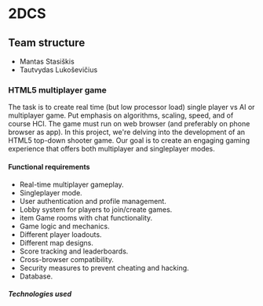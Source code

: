 <h1> 2DCS </h1>
<h2> Team structure </h2>
</b><ul>

  <li>Mantas Stasiškis</li>
  <li>Tautvydas Lukoševičius</li>

  </b></ul>

<h3> HTML5 multiplayer game </h3>
The task is to create real time (but low processor load) single player vs AI or multiplayer game. Put emphasis on algorithms, scaling, speed, and of course HCI. The game must run on web browser (and preferably on phone browser as app).
In this project, we're delving into the development of an HTML5 top-down shooter game. Our goal is to create an engaging gaming experience that offers both multiplayer and singleplayer modes.
<h4> Functional requirements </h4>
<ul>
<li>Real-time multiplayer gameplay.</li>
<li>Singleplayer mode.</li>
<li>User authentication and profile management.</li>
<li>Lobby system for players to join/create games.</li>
<li>item Game rooms with chat functionality.</li>
<li>Game logic and mechanics.</li>
<li>Different player loadouts.</li>
<li>Different map designs.</li>
<li>Score tracking and leaderboards.</li>
<li>Cross-browser compatibility.</li>
<li>Security measures to prevent cheating and hacking.</li>
<li>Database.</li>
</ul>

<h5> Technologies used </h5>
<ul>
</ul>

